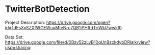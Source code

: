 # TwitterBotDetection
Project Description: https://drive.google.com/open?id=1dFsXxSZXfWGEWuuMteNrc7QB1iPHftdTriWkl7wwkI0

Data Set: https://drive.google.com/file/d/0Bzv52zLvB10qUnBzckdybDRIalk/view?usp=sharing
